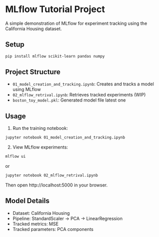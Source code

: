 # MLflow Tutorial Project

A simple demonstration of MLflow for experiment tracking using the California Housing dataset.

## Setup

```bash
pip install mlflow scikit-learn pandas numpy
```

## Project Structure

- `01_model_creation_and_tracking.ipynb`: Creates and tracks a model using MLflow
- `02_mlflow_retrival.ipynb`: Retrieves tracked experiments (WIP)
- `boston_toy_model.pkl`: Generated model file latest one 

## Usage

1. Run the training notebook:
```bash
jupyter notebook 01_model_creation_and_tracking.ipynb
```

2. View MLflow experiments:
```bash
mlflow ui
```
or
```bash
jupyter notebook 02_mlflow_retrival.ipynb
```

Then open http://localhost:5000 in your browser.

## Model Details

- Dataset: California Housing
- Pipeline: StandardScaler → PCA → LinearRegression
- Tracked metrics: MSE
- Tracked parameters: PCA components
